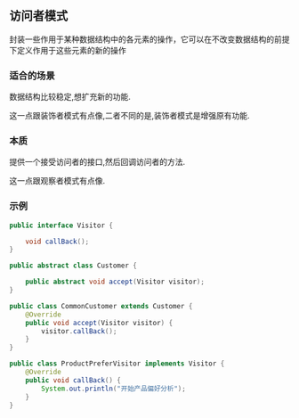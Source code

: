 ## 访问者模式

封装一些作用于某种数据结构中的各元素的操作，它可以在不改变数据结构的前提下定义作用于这些元素的新的操作

### 适合的场景

数据结构比较稳定,想扩充新的功能.

这一点跟装饰者模式有点像,二者不同的是,装饰者模式是增强原有功能.

### 本质

提供一个接受访问者的接口,然后回调访问者的方法.

这一点跟观察者模式有点像.



### 示例

```java
public interface Visitor {

    void callBack();
}

public abstract class Customer {

    public abstract void accept(Visitor visitor);
}

public class CommonCustomer extends Customer {
    @Override
    public void accept(Visitor visitor) {
        visitor.callBack();
    }
}

public class ProductPreferVisitor implements Visitor {
    @Override
    public void callBack() {
        System.out.println("开始产品偏好分析");
    }
}
```

